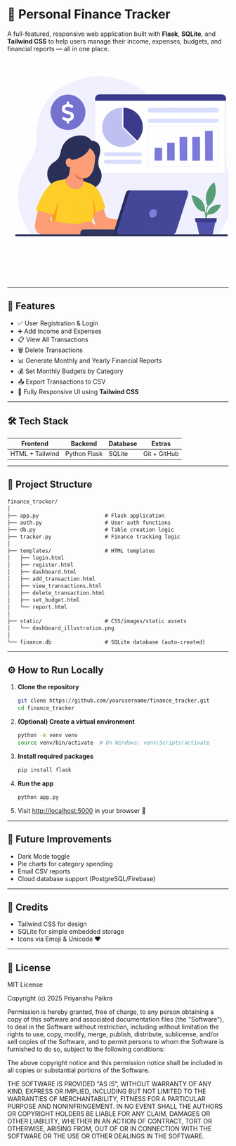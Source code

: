 # 💸 Personal Finance Tracker

A full-featured, responsive web application built with **Flask**, **SQLite**, and **Tailwind CSS** to help users manage their income, expenses, budgets, and financial reports — all in one place.

![Dashboard](static/dashboard_illustration.png)

---

## 🚀 Features

- ✅ User Registration & Login
- ➕ Add Income and Expenses
- 📋 View All Transactions
- 🗑️ Delete Transactions
- 📊 Generate Monthly and Yearly Financial Reports
- 💰 Set Monthly Budgets by Category
- 📤 Export Transactions to CSV
- 🌈 Fully Responsive UI using **Tailwind CSS**

---

## 🛠️ Tech Stack

| Frontend        | Backend     | Database   | Extras       |
|-----------------|-------------|------------|--------------|
| HTML + Tailwind | Python Flask| SQLite     | Git + GitHub |

---

## 📁 Project Structure

```
finance_tracker/
│
├── app.py                     # Flask application
├── auth.py                    # User auth functions
├── db.py                      # Table creation logic
├── tracker.py                 # Finance tracking logic
│
├── templates/                 # HTML templates
│   ├── login.html
│   ├── register.html
│   ├── dashboard.html
│   ├── add_transaction.html
│   ├── view_transactions.html
│   ├── delete_transaction.html
│   ├── set_budget.html
│   └── report.html
│
├── static/                    # CSS/images/static assets
│   └── dashboard_illustration.png
│
└── finance.db                 # SQLite database (auto-created)
```

---

## ⚙️ How to Run Locally

1. **Clone the repository**
   ```bash
   git clone https://github.com/yourusername/finance_tracker.git
   cd finance_tracker
   ```

2. **(Optional) Create a virtual environment**
   ```bash
   python -m venv venv
   source venv/bin/activate  # On Windows: venv\Scripts\activate
   ```

3. **Install required packages**
   ```bash
   pip install flask
   ```

4. **Run the app**
   ```bash
   python app.py
   ```

5. Visit [http://localhost:5000](http://localhost:5000) in your browser 🚀

---

## 🧠 Future Improvements

- Dark Mode toggle
- Pie charts for category spending
- Email CSV reports
- Cloud database support (PostgreSQL/Firebase)

---

## 🙌 Credits

- Tailwind CSS for design
- SQLite for simple embedded storage
- Icons via Emoji & Unicode ❤️

---

## 📜 License
MIT License

Copyright (c) 2025 Priyanshu Paikra

Permission is hereby granted, free of charge, to any person obtaining a copy
of this software and associated documentation files (the "Software"), to deal
in the Software without restriction, including without limitation the rights
to use, copy, modify, merge, publish, distribute, sublicense, and/or sell
copies of the Software, and to permit persons to whom the Software is
furnished to do so, subject to the following conditions:

The above copyright notice and this permission notice shall be included in all
copies or substantial portions of the Software.

THE SOFTWARE IS PROVIDED "AS IS", WITHOUT WARRANTY OF ANY KIND, EXPRESS OR
IMPLIED, INCLUDING BUT NOT LIMITED TO THE WARRANTIES OF MERCHANTABILITY,
FITNESS FOR A PARTICULAR PURPOSE AND NONINFRINGEMENT. IN NO EVENT SHALL THE
AUTHORS OR COPYRIGHT HOLDERS BE LIABLE FOR ANY CLAIM, DAMAGES OR OTHER
LIABILITY, WHETHER IN AN ACTION OF CONTRACT, TORT OR OTHERWISE, ARISING FROM,
OUT OF OR IN CONNECTION WITH THE SOFTWARE OR THE USE OR OTHER DEALINGS IN THE
SOFTWARE.
